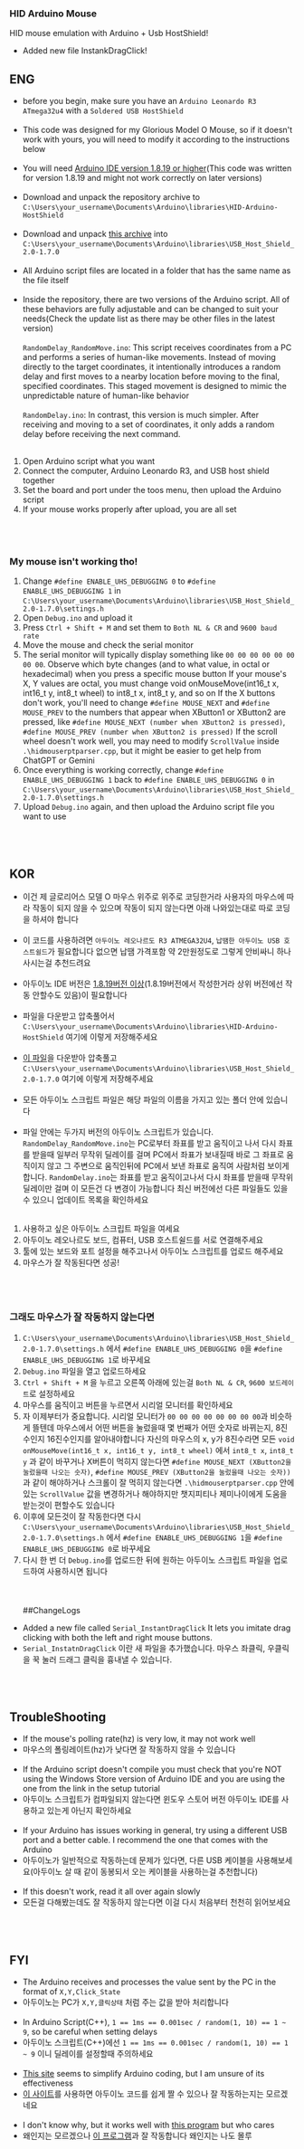 ### HID Arduino Mouse

HID mouse emulation with Arduino + Usb HostShield!
- Added new file InstankDragClick!

## ENG
- before you begin, make sure you have an `Arduino Leonardo R3 ATmega32u4` with a `Soldered USB HostShield`
<br></br>
- This code was designed for my Glorious Model O Mouse, so if it doesn't work with yours, you will need to modify it according to the instructions below
<br></br>
- You will need [Arduino IDE version 1.8.19 or higher](https://www.arduino.cc/en/software)(This code was written for version 1.8.19 and might not work correctly on later versions)
<br></br>
- Download and unpack the repository archive to `C:\Users\your_username\Documents\Arduino\libraries\HID-Arduino-HostShield`
<br></br>
- Download and unpack [this archive](https://github.com/felis/USB_Host_Shield_2.0/releases/tag/1.7.0) into `C:\Users\your_username\Documents\Arduino\libraries\USB_Host_Shield_2.0-1.7.0`
<br></br>
- All Arduino script files are located in a folder that has the same name as the file itself
<br></br>
- Inside the repository, there are two versions of the Arduino script. All of these behaviors are fully adjustable and can be changed to suit your needs(Check the update list as there may be other files in the latest version)
<br></br>
`RandomDelay_RandomMove.ino`: This script receives coordinates from a PC and performs a series of human-like movements. Instead of moving directly to the target coordinates,
it intentionally introduces a random delay and first moves to a nearby location before moving to the final, specified coordinates. This staged movement is designed to mimic the unpredictable nature of human-like behavior
<br></br>
`RandomDelay.ino`: In contrast, this version is much simpler. After receiving and moving to a set of coordinates, it only adds a random delay before receiving the next command.
<br></br>
1. Open Arduino script what you want
2. Connect the computer, Arduino Leonardo R3, and USB host shield together
3. Set the board and port under the toos menu, then upload the Arduino script
4. If your mouse works properly after upload, you are all set
<br></br>
<br></br>
### My mouse isn't working tho!
1. Change `#define ENABLE_UHS_DEBUGGING 0` to `#define ENABLE_UHS_DEBUGGING 1` in `C:\Users\your_username\Documents\Arduino\libraries\USB_Host_Shield_2.0-1.7.0\settings.h`
2. Open `Debug.ino` and upload it
3. Press `Ctrl + Shift + M` and set them to `Both NL & CR` and `9600 baud rate`
4. Move the mouse and check the serial monitor
5. The serial monitor will typically display something like `00 00 00 00 00 00 00 00`. Observe which byte changes (and to what value, in octal or hexadecimal) when you press a specific mouse button
If your mouse's X, Y values are octal, you must change void onMouseMove(int16_t x, int16_t y, int8_t wheel) to int8_t x, int8_t y, and so on
If the X buttons don't work, you'll need to change `#define MOUSE_NEXT` and `#define MOUSE_PREV` to the numbers that appear when XButton1 or XButton2 are pressed,
like `#define MOUSE_NEXT (number when XButton2 is pressed)`, `#define MOUSE_PREV (number when XButton2 is pressed)`
If the scroll wheel doesn't work well, you may need to modify `ScrollValue` inside `.\hidmouserptparser.cpp`, but it might be easier to get help from ChatGPT or Gemini
6. Once everything is working correctly, change `#define ENABLE_UHS_DEBUGGING 1` back to `#define ENABLE_UHS_DEBUGGING 0` in `C:\Users\your_username\Documents\Arduino\libraries\USB_Host_Shield_2.0-1.7.0\settings.h`
7. Upload `Debug.ino` again, and then upload the Arduino script file you want to use
<br></br>
<br></br>
## KOR
- 이건 제 글로리어스 모델 O 마우스 위주로 위주로 코딩한거라 사용자의 마우스에 따라 작동이 되지 않을 수 있으며 작동이 되지 않는다면 아래 나와있는대로 따로 코딩을 하셔야 합니다
<br></br>
- 이 코드를 사용하려면 `아두이노 레오나르도 R3 ATMEGA32U4`, `납땜한 아두이노 USB 호스트쉴드`가 필요합니다 없으면 납땜 가격포함 약 2만원정도로 그렇게 안비싸니 하나 사시는걸 추천드려요
<br></br>
- 아두이노 IDE 버전은 [1.8.19버전 이상](https://www.arduino.cc/en/software)(1.8.19버전에서 작성한거라 상위 버전에선 작동 안할수도 있음)이 필요합니다
  <br></br>
- 파일을 다운받고 압축풀어서 `C:\Users\your_username\Documents\Arduino\libraries\HID-Arduino-HostShield` 여기에 이렇게 저장해주세요
<br></br>
- [이 파일](https://github.com/felis/USB_Host_Shield_2.0/releases/tag/1.7.0)을 다운받아 압축풀고 `C:\Users\your_username\Documents\Arduino\libraries\USB_Host_Shield_2.0-1.7.0` 여기에 이렇게 저장해주세요
<br></br>
- 모든 아두이노 스크립트 파일은 해당 파일의 이름을 가지고 있는 폴더 안에 있습니다
<br></br>
- 파일 안에는 두가지 버전의 아두이노 스크립트가 있습니다. `RandomDelay_RandomMove.ino`는 PC로부터 좌표를 받고 움직이고 나서 다시 좌표를 받을때 일부러 무작위 딜레이를 걸며 PC에서 좌표가 보내질때 바로 그 좌표로 움직이지 않고
그 주변으로 움직인뒤에 PC에서 보낸 좌표로 움직여 사람처럼 보이게 합니다. `RandomDelay.ino`는 좌표를 받고 움직이고나서 다시 좌표를 받을때 무작위 딜레이만 걸며 이 모든건 다 변경이 가능합니다
최신 버전에선 다른 파일들도 있을 수 있으니 업데이트 목록을 확인하세요
<br></br>
1. 사용하고 싶은 아두이노 스크립트 파일을 여세요
2. 아두이노 레오나르도 보드, 컴퓨터, USB 호스트쉴드를 서로 연결해주세요
3. 툴에 있는 보드와 포트 설정을 해주고나서 아두이노 스크립트를 업로드 해주세요
4. 마우스가 잘 작동된다면 성공!
<br></br>
<br></br>
### 그래도 마우스가 잘 작동하지 않는다면
1. `C:\Users\your_username\Documents\Arduino\libraries\USB_Host_Shield_2.0-1.7.0\settings.h` 에서 `#define ENABLE_UHS_DEBUGGING 0`을 `#define ENABLE_UHS_DEBUGGING 1`로 바꾸세요
2. `Debug.ino` 파일을 열고 업로드하세요
3. `Ctrl + Shift + M` 을 누르고 오른쪽 아래에 있는걸 `Both NL & CR`, `9600 보드레이트`로 설정하세요
4. 마우스를 움직이고 버튼을 누르면서 시리얼 모니터를 확인하세요
5. 자 이제부터가 중요합니다. 시리얼 모니터가 `00 00 00 00 00 00 00 00`과 비슷하게 뜰텐데 마우스에서 어떤 버튼을 눌렀을때 몇 번째가 어떤 숫자로 바뀌는지, 8진수인지 16진수인지를 알아내야합니다
자신의 마우스의 x, y가 8진수라면 모든 `void onMouseMove(int16_t x, int16_t y, int8_t wheel)` 에서 `int8_t x`, `int8_t y` 과 같이 바꾸거나
X버튼이 먹히지 않는다면 `#define MOUSE_NEXT (XButton2을 눌렀을때 나오는 숫자)`, `#define MOUSE_PREV (XButton2을 눌렀을때 나오는 숫자))` 과 같이 해야하거나
스크롤이 잘 먹히지 않는다면 `.\hidmouserptparser.cpp` 안에있는 `ScrollValue` 값을 변경하거나 해야하지만 챗지피티나 제미나이에게 도움을 받는것이 편할수도 있습니다
6. 이후에 모든것이 잘 작동한다면 다시 `C:\Users\your_username\Documents\Arduino\libraries\USB_Host_Shield_2.0-1.7.0\settings.h` 에서 `#define ENABLE_UHS_DEBUGGING 1`을 `#define ENABLE_UHS_DEBUGGING 0`로 바꾸세요
7. 다시 한 번 더 `Debug.ino`를 업로드한 뒤에 원하는 아두이노 스크립트 파일을 업로드하여 사용하시면 됩니다
<br></br>
<br></br>
##ChangeLogs
- Added a new file called `Serial_InstantDragClick` It lets you imitate drag clicking with both the left and right mouse buttons.
- `Serial_InstatnDragClick` 이란 새 파일을 추가했습니다. 마우스 좌클릭, 우클릭을 꾹 눌러 드래그 클릭을 흉내낼 수 있습니다.
<br></br>
<br></br>
## TroubleShooting
- If the mouse's polling rate(hz) is very low, it may not work well
- 마우스의 폴링레이트(hz)가 낮다면 잘 작동하지 않을 수 있습니다
<br></br>
- If the Arduino script doesn't compile you must check that you're NOT using the Windows Store version of Arduino IDE and you are using the one from the link in the setup tutorial
- 아두이노 스크립트가 컴파일되지 않는다면 윈도우 스토어 버전 아두이노 IDE를 사용하고 있는게 아닌지 확인하세요
<br></br>
- If your Arduino has issues working in general, try using a different USB port and a better cable. I recommend the one that comes with the Arduino
- 아두이노가 일반적으로 작동하는데 문제가 있다면, 다른 USB 케이블을 사용해보세요(아두이노 살 때 같이 동봉되서 오는 케이블을 사용하는걸 추천합니다)
<br></br>
- If this doesn't work, read it all over again slowly
- 모든걸 다해봤는데도 잘 작동하지 않는다면 이걸 다시 처음부터 천천히 읽어보세요 
<br></br>
<br></br>
## FYI
- The Arduino receives and processes the value sent by the PC in the format of `X,Y,Click_State`
- 아두이노는 PC가 `X,Y,클릭상태` 처럼 주는 값을 받아 처리합니다
<br></br>
- In Arduino Script(C++), `1 == 1ms == 0.001sec / random(1, 10) == 1 ~ 9`, so be careful when setting delays
- 아두이노 스크립트(C++)에선 `1 == 1ms == 0.001sec / random(1, 10) == 1 ~ 9` 이니 딜레이를 설정할때 주의하세요 
<br></br>
- [This site](https://gannonr.com/arduino/usb-host-shield) seems to simplify Arduino coding, but I am unsure of its effectiveness
- [이 사이트](https://gannonr.com/arduino/usb-host-shield)를 사용하면 아두이노 코드를 쉽게 짤 수 있으나 잘 작동하는지는 모르겠네요
<br></br>
- I don't know why, but it works well with [this program](https://github.com/Seconb/Aimmy-Arduino-Edition/releases/tag/v6) but who cares
- 왜인지는 모르겠으나 [이 프로그램](https://github.com/Seconb/Aimmy-Arduino-Edition/releases/tag/v6)과 잘 작동합니다 왜인지는 나도 몰루
<br></br>
